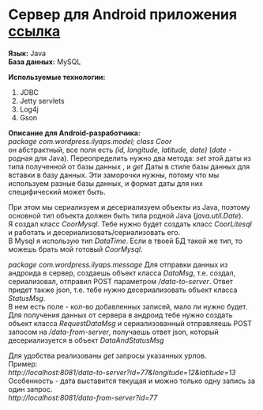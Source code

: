 # Сервер для Android приложения [ссылка](https://github.com/Evgeny-Ivanov/MapFriends)

**Язык:** Java  
**База данных:** MySQL  

**Используемые технологии:**  
1. JDBC  
2. Jetty servlets  
3. Log4j  
4. Gson

**Описание для Android-разработчика:**  
*package com.wordpress.ilyaps.model; class Coor*  
он абстрактный, все поля есть *(id, longitude, latitude, date)* (*date* - родная для Java). Переопределить нужно два метода: *set* этой даты из типа полученной от базы данных , и *get* Даты в стиле базы данных для вставки в базу данных. 
Эти заморочки нужны, потому что мы используем разные базы данных, и формат даты для них специфический может быть.

При этом мы сериализуем и десериализуем объекты из Java, поэтому основной тип объекта должен быть типа родной Java (*java.util.Date*).   
Я создал класс *CoorMysql*. Тебе нужно будет создать класс *CoorLitesql* и работать и десериализовать/сериализовать его.  
В Mysql я использую тип *DataTime*. Если в твоей БД такой же тип, то можешь брать мой готовый *CoorMysql*.  

*package com.wordpress.ilyaps.message*
Для отправки данных из андроида в сервер, создаешь объект класса *DataMsg*, т.е. создал, сериализовал, отправил POST параметром */data-to-server*. Ответ придет также json, т.е. тебе нужно десериализовать объект класса *StatusMsg*.  
В нем есть поле - кол-во добавленных записей, мало ли нужно будет.  
Для получения данных от сервера в андроид тебе нужно создать объект класса *RequestDataMsg* и сериализованный отправляешь POST запосом на */data-from-server*, получаешь ответ json, который десериализуется в объект *DataAndStatusMsg*  

Для удобства реализованы *get* запросы указанных урлов.  
Пример:  
*http://localhost:8081/data-to-server?id=77&longitude=12&latitude=13*  
Особенность - дата выставится текущая и можно только одну запись за один запрос.  
*http://localhost:8081/data-from-server?id=77*
